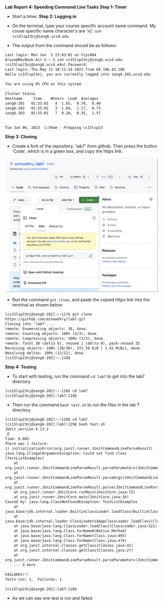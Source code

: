 **Lab Report 4: Speeding Command Line Tasks**
**Step 1: Timer**
* Start a timer.
**Step 2: Logging in**
* On the terminal, type your course specific account name command. My couse specific name character's are 'nj': ``` ssh cs15lsp23nj@ieng6.ucsd.edu ```

* The output from the command should be as follows:

```
Last login: Mon Jun  5 23:03:01 on ttys004
Aryan@MacBook-Air-2 ~ % ssh cs15lsp23nj@ieng6.ucsd.edu
(cs15lsp23nj@ieng6.ucsd.edu) Password: 
Last login: Thu May 11 18:11:34 2023 from 69.196.43.180
Hello cs15lsp23nj, you are currently logged into ieng6-203.ucsd.edu

You are using 0% CPU on this system

Cluster Status 
Hostname     Time    #Users  Load  Averages  
ieng6-201   01:55:01   4  1.65,  0.79,  0.40
ieng6-202   01:55:01   3  1.69,  1.17,  0.73
ieng6-203   01:55:01   7  0.20,  0.35,  1.57

 
Tue Jun 06, 2023  1:59am - Prepping cs15lsp23
```
**Step 3: Cloning**
* Create a fork of the repository, 'lab7' from github. Then press the button 'Code', which is in a green box, and copy the https link.

![image](/cse15lLab4a.png)

* Run the command ``` git clone ```, and paste the copied https link into the terminal as shown below:
```
[cs15lsp23nj@ieng6-202]:~:117$ git clone https://github.com/achowdhry/lab7.git
Cloning into 'lab7'...
remote: Enumerating objects: 38, done.
remote: Counting objects: 100% (3/3), done.
remote: Compressing objects: 100% (3/3), done.
remote: Total 38 (delta 0), reused 1 (delta 0), pack-reused 35
Receiving objects: 100% (38/38), 372.59 KiB | 1.42 MiB/s, done.
Resolving deltas: 100% (12/12), done.
[cs15lsp23nj@ieng6-202]:~:118$ 
```
**Step 4: Testing**
* To start with testing, run the command ``` cd lab7 ``` to get into the lab7 directory.
```
[cs15lsp23nj@ieng6-202]:~:118$ cd lab7
[cs15lsp23nj@ieng6-202]:lab7:119$          
```
* Then run the command ``` bash test.sh ``` to run the files in the lab 7 directory.
```
[cs15lsp23nj@ieng6-202]:~:118$ cd lab7
[cs15lsp23nj@ieng6-202]:lab7:119$ bash test.sh
JUnit version 4.13.2
.E
Time: 0.002
There was 1 failure:
1) initializationError(org.junit.runner.JUnitCommandLineParseResult)
java.lang.IllegalArgumentException: Could not find class [TestListExamples]
	at org.junit.runner.JUnitCommandLineParseResult.parseParameters(JUnitCommandLineParseResult.java:100)
	at org.junit.runner.JUnitCommandLineParseResult.parseArgs(JUnitCommandLineParseResult.java:50)
	at org.junit.runner.JUnitCommandLineParseResult.parse(JUnitCommandLineParseResult.java:44)
	at org.junit.runner.JUnitCore.runMain(JUnitCore.java:72)
	at org.junit.runner.JUnitCore.main(JUnitCore.java:36)
Caused by: java.lang.ClassNotFoundException: TestListExamples
	at java.base/jdk.internal.loader.BuiltinClassLoader.loadClass(BuiltinClassLoader.java:641)
	at java.base/jdk.internal.loader.ClassLoaders$AppClassLoader.loadClass(ClassLoaders.java:188)
	at java.base/java.lang.ClassLoader.loadClass(ClassLoader.java:521)
	at java.base/java.lang.Class.forName0(Native Method)
	at java.base/java.lang.Class.forName(Class.java:495)
	at java.base/java.lang.Class.forName(Class.java:474)
	at org.junit.internal.Classes.getClass(Classes.java:42)
	at org.junit.internal.Classes.getClass(Classes.java:27)
	at org.junit.runner.JUnitCommandLineParseResult.parseParameters(JUnitCommandLineParseResult.java:98)
	... 4 more

FAILURES!!!
Tests run: 1,  Failures: 1

[cs15lsp23nj@ieng6-202]:lab7:120$ 
```
* As we can see one test is run and failed. 

